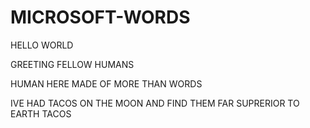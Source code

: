 # MICROSOFT-WORDS
HELLO WORLD

GREETING FELLOW HUMANS

HUMAN HERE MADE OF MORE THAN WORDS

IVE HAD TACOS ON THE MOON AND FIND THEM FAR SUPRERIOR TO EARTH TACOS 
